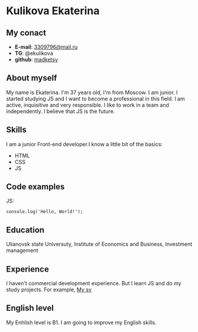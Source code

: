 # Kulikova Ekaterina

## My conact 
* **E-mail**: 3309796@mail.ru
* **TG**: @ekulikova
* **github**: [madketsy](https://github.com/madketsy)

## About myself
My name is Ekaterina. I'm 37 years old, I'm from Moscow. I am junior. I started studying JS and I want to become a professional in this field. I am active, inquisitive and very responsible. I like to work in a team and independently. I believe that JS is the future.

## Skills
I am a junior Front-end developer.I know a little bit of the basics:
* HTML
* CSS
* JS

## Code examples
JS:
```
console.log('Hello, World!');
```

## Education
Ulianovsk state Universuty, Institute of Economics and Business, Investment management

## Experience
I haven't commercial development experience. But I learn JS and do my study projects. For example, [My sv](https://madketsy.github.io/rsschool-cv/cv)

## English level
My Enhlish level is B1. I am going to improve my English skills. 
